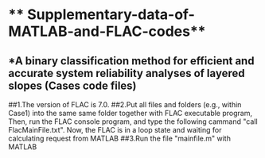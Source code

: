 ** Supplementary-data-of-MATLAB-and-FLAC-codes**
==============
*A binary classification method for efficient and accurate system reliability analyses of layered slopes (Cases code files)
--------------
##1.The version of FLAC is 7.0.
##2.Put all files and folders (e.g., within Case1) into the same same folder together with FLAC executable program, Then, run the FLAC console program, and type the following cammand "call FlacMainFile.txt". Now, the FLAC is in a loop state and waiting for calculating request from MATLAB
##3.Run the file "mainfile.m" with MATLAB
